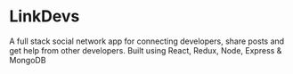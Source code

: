 # LinkDevs
A full stack social network app for connecting developers, share posts and get help from other developers. Built using React, Redux, Node, Express &amp; MongoDB
